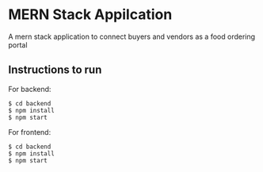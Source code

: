 # MERN Stack Appilcation

A mern stack application to connect buyers and vendors as a food ordering portal 

## Instructions to run

For backend:
```
$ cd backend 
$ npm install
$ npm start

```
For frontend:
```
$ cd backend 
$ npm install
$ npm start

```

